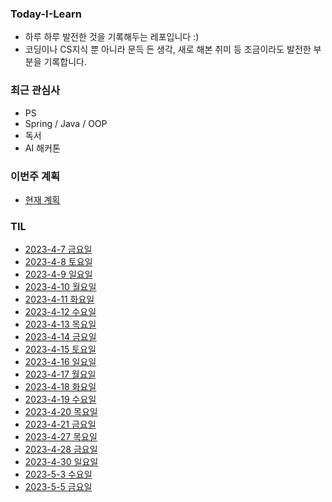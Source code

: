 ### Today-I-Learn
* 하루 하루 발전한 것을 기록해두는 레포입니다 :)  
* 코딩이나 CS지식 뿐 아니라 문득 든 생각, 새로 해본 취미 등 조금이라도 발전한 부분을 기록합니다.

### 최근 관심사
* PS  
* Spring / Java / OOP  
* 독서
* AI 해커톤

### 이번주 계획
* [현재 계획](https://github.com/RaccHoon/Today-I-Learn/blob/main/schedule/2023.5.1~2023.5.7.md)

### TIL
* [2023-4-7 금요일](https://github.com/RaccHoon/Today-I-Learn/blob/main/content/2023-4-7.md)
* [2023-4-8 토요일](https://github.com/RaccHoon/Today-I-Learn/blob/main/content/2023-4-8.md)
* [2023-4-9 일요일](https://github.com/RaccHoon/Today-I-Learn/blob/main/content/2023-4-9.md)
* [2023-4-10 월요일](https://github.com/RaccHoon/Today-I-Learn/blob/main/content/2023-4-10.md)
* [2023-4-11 화요일](https://github.com/RaccHoon/Today-I-Learn/blob/main/content/2023-4-11.md)
* [2023-4-12 수요일](https://github.com/RaccHoon/Today-I-Learn/blob/main/content/2023-4-12.md)
* [2023-4-13 목요일](https://github.com/RaccHoon/Today-I-Learn/blob/main/content/2023-4-13.md)
* [2023-4-14 금요일](https://github.com/RaccHoon/Today-I-Learn/blob/main/content/2023-4-14.md)
* [2023-4-15 토요일](https://github.com/RaccHoon/Today-I-Learn/blob/main/content/2023-4-15.md)
* [2023-4-16 일요일](https://github.com/RaccHoon/Today-I-Learn/blob/main/content/2023-4-16.md)
* [2023-4-17 월요일](https://github.com/RaccHoon/Today-I-Learn/blob/main/content/2023-4-17.md)
* [2023-4-18 화요일](https://github.com/RaccHoon/Today-I-Learn/blob/main/content/2023-4-18.md)
* [2023-4-19 수요일](https://github.com/RaccHoon/Today-I-Learn/blob/main/content/2023-4-19.md)
* [2023-4-20 목요일](https://github.com/RaccHoon/Today-I-Learn/blob/main/content/2023-4-20.md)
* [2023-4-21 금요일](https://github.com/RaccHoon/Today-I-Learn/blob/main/content/2023-4-21.md)
* [2023-4-27 목요일](https://github.com/RaccHoon/Today-I-Learn/blob/main/content/2023-4-27.md)
* [2023-4-28 금요일](https://github.com/RaccHoon/Today-I-Learn/blob/main/content/2023-4-28.md)
* [2023-4-30 일요일](https://github.com/RaccHoon/Today-I-Learn/blob/main/content/2023-4-30.md)
* [2023-5-3 수요일](https://github.com/RaccHoon/Today-I-Learn/blob/main/content/2023-5-3.md)
* [2023-5-5 금요일](https://github.com/RaccHoon/Today-I-Learn/blob/main/content/2023-5-5.md)
